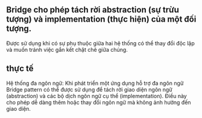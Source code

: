## Bridge cho phép tách rời abstraction (sự trừu tượng) và implementation (thực hiện) của một đối tượng. 
Được sử dụng khi có sự phụ thuộc giữa hai hệ thống có thể thay đổi độc lập và muốn tránh việc gắn kết chặt chẽ giữa chúng.

## thực tế

Hệ thống đa ngôn ngữ: Khi phát triển một ứng dụng hỗ trợ đa ngôn ngữ
Bridge pattern có thể được sử dụng để tách rời giao diện ngôn ngữ (abstraction) và 
các bộ dịch ngôn ngữ cụ thể (implementation). 
Điều này cho phép dễ dàng thêm hoặc thay đổi ngôn ngữ mà không ảnh hưởng đến giao diện.